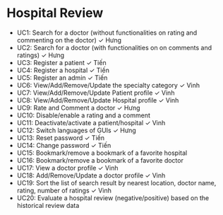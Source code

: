 # Hospital Review

- UC1: Search for a doctor (without functionalities on rating and commenting on the doctor) ✓ Hưng
- UC2: Search for a doctor (with functionalities on on comments and ratings) ✓ Hưng
- UC3: Register a patient ✓ Tiến
- UC4: Register a hospital ✓ Tiến
- UC5: Register an admin ✓ Tiến
- UC6: View/Add/Remove/Update the specialty category ✓ Vinh
- UC7: View/Add/Remove/Update Patient profile ✓ Vinh
- UC8: View/Add/Remove/Update Hospital profile ✓ Vinh
- UC9: Rate and Comment a doctor ✓ Hưng
- UC10: Disable/enable a rating and a comment
- UC11: Deactivate/activate a patient/hospital ✓ Vinh
- UC12: Switch languages of GUIs ✓ Hưng
- UC13: Reset password ✓ Tiến
- UC14: Change password ✓ Tiến
- UC15: Bookmark/remove a bookmark of a favorite hospital
- UC16: Bookmark/remove a bookmark of a favorite doctor
- UC17: View a doctor profile ✓ Vinh
- UC18: Add/Remove/Update a doctor profile ✓ Vinh
- UC19: Sort the list of search result by nearest location, doctor name, rating, number of ratings ✓ Vinh
- UC20: Evaluate a hospital review (negative/positive) based on the historical review data

